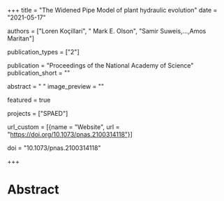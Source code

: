 +++
title = "The Widened Pipe Model of plant hydraulic evolution"
date = "2021-05-17"

authors = ["Loren Koçillari", " Mark E. Olson", "Samir Suweis,...,Amos Maritan"]

publication_types = ["2"]

publication = "Proceedings of the National Academy of Science"
publication_short = ""

abstract = " "
image_preview = ""

featured = true

projects = ["SPAED"]

url_custom = [{name = "Website", url = "https://doi.org/10.1073/pnas.2100314118"}]

doi = "10.1073/pnas.2100314118"

+++
# Abstract